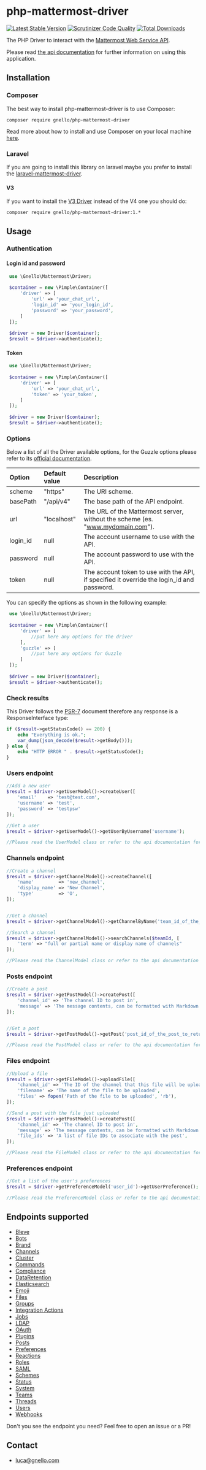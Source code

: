 # php-mattermost-driver

[![Latest Stable Version][7]][8] [![Scrutinizer Code Quality][5]][6] [![Total Downloads][11]][12]

The PHP Driver to interact with the [Mattermost Web Service API][4].  

Please read [the api documentation][1] for further information on using this application.

## Installation
### Composer
The best way to install php-mattermost-driver is to use Composer:

```
composer require gnello/php-mattermost-driver
```

Read more about how to install and use Composer on your local machine [here][3].

### Laravel
If you are going to install this library on laravel maybe you prefer to install the [laravel-mattermost-driver][10].

#### V3
If you want to install the [V3 Driver][9] instead of the V4 one you should do:

```
composer require gnello/php-mattermost-driver:1.*
```

## Usage
### Authentication

#### Login id and password
```php
 use \Gnello\Mattermost\Driver;
 
 $container = new \Pimple\Container([
     'driver' => [
         'url' => 'your_chat_url',
         'login_id' => 'your_login_id',
         'password' => 'your_password',
     ]
 ]);
 
 $driver = new Driver($container);
 $result = $driver->authenticate();
 ```

#### Token
```php
 use \Gnello\Mattermost\Driver;
 
 $container = new \Pimple\Container([
     'driver' => [
         'url' => 'your_chat_url',
         'token' => 'your_token',
     ]
 ]);
 
 $driver = new Driver($container);
 $result = $driver->authenticate();
 ```

### Options
Below a list of all the Driver available options, for the Guzzle options
please refer to its [official documentation][13].

| Option   | Default value | Description                                                                                |
|:---------|:--------------|:-------------------------------------------------------------------------------------------|
| scheme   | "https"       | The URI scheme.                                                                            |
| basePath | "/api/v4"     | The base path of the API endpoint.                                                         |
| url      | "localhost"   | The URL of the Mattermost server, without the scheme (es. "www.mydomain.com").             |
| login_id | null          | The account username to use with the API.                                                  |
| password | null          | The account password to use with the API.                                                  |
| token    | null          | The account token to use with the API, if specified it override the login_id and password. |

You can specify the options as shown in the following example:
```php
 use \Gnello\Mattermost\Driver;
 
 $container = new \Pimple\Container([
     'driver' => [
         //put here any options for the driver
     ],
     'guzzle' => [
         //put here any options for Guzzle
     ]
 ]);
 
 $driver = new Driver($container);
 $result = $driver->authenticate();
 ```

### Check results
This Driver follows the [PSR-7][2] document therefore any response is a ResponseInterface type:

```php
if ($result->getStatusCode() == 200) {
    echo "Everything is ok.";
    var_dump(json_decode($result->getBody()));
} else {
    echo "HTTP ERROR " . $result->getStatusCode();
}

```
### Users endpoint
```php
//Add a new user
$result = $driver->getUserModel()->createUser([
    'email'    => 'test@test.com', 
    'username' => 'test', 
    'password' => 'testpsw'
]);

//Get a user
$result = $driver->getUserModel()->getUserByUsername('username');

//Please read the UserModel class or refer to the api documentation for a complete list of available methods.
```

### Channels endpoint
```php
//Create a channel
$result = $driver->getChannelModel()->createChannel([
    'name'         => 'new_channel',
    'display_name' => 'New Channel',
    'type'         => 'O',
]);


//Get a channel
$result = $driver->getChannelModel()->getChannelByName('team_id_of_the_channel_to_return', 'new_channel');

//Search a channel
$result = $driver->getChannelModel()->searchChannels($teamId, [
    'term' => "full or partial name or display name of channels"
]);

//Please read the ChannelModel class or refer to the api documentation for a complete list of available methods.
```

### Posts endpoint
```php
//Create a post
$result = $driver->getPostModel()->createPost([
    'channel_id' => 'The channel ID to post in',
    'message' => 'The message contents, can be formatted with Markdown',
]);


//Get a post
$result = $driver->getPostModel()->getPost('post_id_of_the_post_to_return');

//Please read the PostModel class or refer to the api documentation for a complete list of available methods.
```

### Files endpoint
```php
//Upload a file
$result = $driver->getFileModel()->uploadFile([
    'channel_id' => 'The ID of the channel that this file will be uploaded to',
    'filename' => 'The name of the file to be uploaded',
    'files' => fopen('Path of the file to be uploaded', 'rb'),
]);

//Send a post with the file just uploaded
$result = $driver->getPostModel()->createPost([
    'channel_id' => 'The channel ID to post in',
    'message' => 'The message contents, can be formatted with Markdown',
    'file_ids' => 'A list of file IDs to associate with the post',
]);

//Please read the FileModel class or refer to the api documentation for a complete list of available methods.
```

### Preferences endpoint
```php
//Get a list of the user's preferences
$result = $driver->getPreferenceModel('user_id')->getUserPreference();

//Please read the PreferenceModel class or refer to the api documentation for a complete list of available methods.
```

## Endpoints supported  

- [Bleve](https://api.mattermost.com/#tag/bleve)
- [Bots](https://api.mattermost.com/#tag/bots)
- [Brand](https://api.mattermost.com/#tag/brand)
- [Channels](https://api.mattermost.com/#tag/channels)
- [Cluster](https://api.mattermost.com/#tag/cluster)
- [Commands](https://api.mattermost.com/#tag/commands)
- [Compliance](https://api.mattermost.com/#tag/compliance)
- [DataRetention](https://api.mattermost.com/#tag/dataretention)
- [Elasticsearch](https://api.mattermost.com/#tag/elasticsearch)
- [Emoji](https://api.mattermost.com/#tag/emoji)
- [Files](https://api.mattermost.com/#tag/files)
- [Groups](https://api.mattermost.com/#tag/groups)
- [Integration Actions](https://api.mattermost.com/#tag/integration_actions)
- [Jobs](https://api.mattermost.com/#tag/jobs)
- [LDAP](https://api.mattermost.com/#tag/LDAP)
- [OAuth](https://api.mattermost.com/#tag/OAuth)
- [Plugins](https://api.mattermost.com/#tag/plugins)
- [Posts](https://api.mattermost.com/#tag/posts)
- [Preferences](https://api.mattermost.com/#tag/preferences)
- [Reactions](https://api.mattermost.com/#tag/reactions)
- [Roles](https://api.mattermost.com/#tag/roles)
- [SAML](https://api.mattermost.com/#tag/SAML)
- [Schemes](https://api.mattermost.com/#tag/schemes)
- [Status](https://api.mattermost.com/#tag/status)
- [System](https://api.mattermost.com/#tag/system)
- [Teams](https://api.mattermost.com/#tag/teams)
- [Threads](https://api.mattermost.com/#tag/threads)
- [Users](https://api.mattermost.com/#tag/users)
- [Webhooks](https://api.mattermost.com/#tag/webhooks)

Don't you see the endpoint you need? Feel free to open an issue or a PR!

## Contact
- luca@gnello.com

[1]: https://api.mattermost.com/
[2]: http://www.php-fig.org/psr/psr-7/
[3]: https://getcomposer.org/doc/00-intro.md#installation-linux-unix-osx
[4]: https://about.mattermost.com/
[5]: https://scrutinizer-ci.com/g/gnello/php-mattermost-driver/badges/quality-score.png?b=master
[6]: https://scrutinizer-ci.com/g/gnello/php-mattermost-driver/?branch=master
[7]: https://poser.pugx.org/gnello/php-mattermost-driver/v/stable
[8]: https://packagist.org/packages/gnello/php-mattermost-driver
[9]: https://github.com/gnello/php-mattermost-driver/tree/v1.3.0
[10]: https://github.com/gnello/laravel-mattermost-driver
[11]: https://poser.pugx.org/gnello/php-mattermost-driver/downloads
[12]: https://packagist.org/packages/gnello/php-mattermost-driver
[13]: https://docs.guzzlephp.org/en/stable/request-options.html
